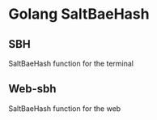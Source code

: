 # Golang SaltBaeHash

## SBH
SaltBaeHash function for the terminal

## Web-sbh
SaltBaeHash function for the web
